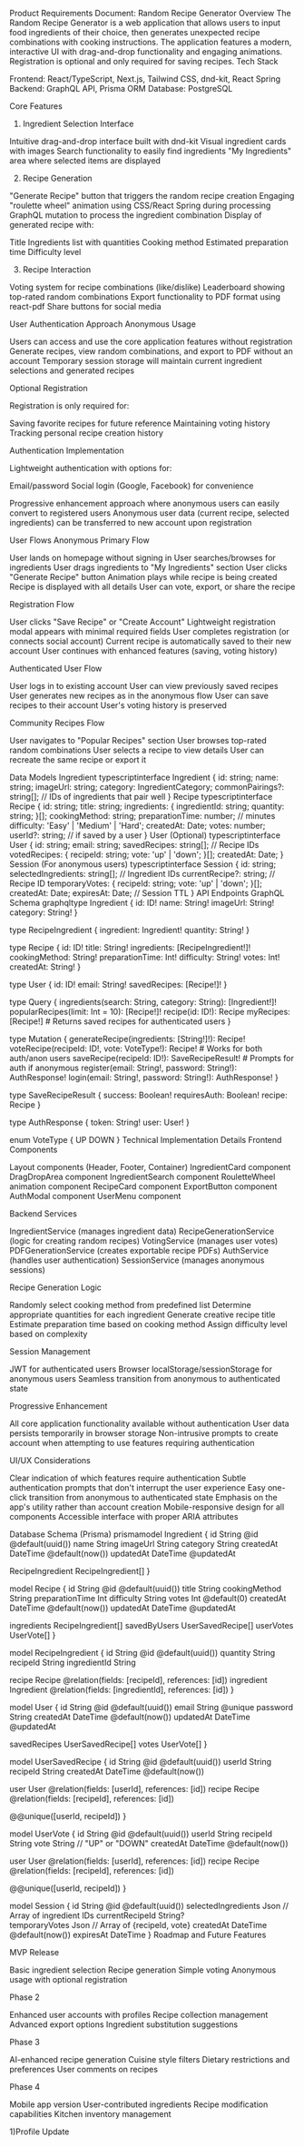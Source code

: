 Product Requirements Document: Random Recipe Generator
Overview
The Random Recipe Generator is a web application that allows users to input food ingredients of their choice, then generates unexpected recipe combinations with cooking instructions. The application features a modern, interactive UI with drag-and-drop functionality and engaging animations. Registration is optional and only required for saving recipes.
Tech Stack

Frontend: React/TypeScript, Next.js, Tailwind CSS, dnd-kit, React Spring
Backend: GraphQL API, Prisma ORM
Database: PostgreSQL

Core Features

1. Ingredient Selection Interface

Intuitive drag-and-drop interface built with dnd-kit
Visual ingredient cards with images
Search functionality to easily find ingredients
"My Ingredients" area where selected items are displayed

2. Recipe Generation

"Generate Recipe" button that triggers the random recipe creation
Engaging "roulette wheel" animation using CSS/React Spring during processing
GraphQL mutation to process the ingredient combination
Display of generated recipe with:

Title
Ingredients list with quantities
Cooking method
Estimated preparation time
Difficulty level

3. Recipe Interaction

Voting system for recipe combinations (like/dislike)
Leaderboard showing top-rated random combinations
Export functionality to PDF format using react-pdf
Share buttons for social media

User Authentication Approach
Anonymous Usage

Users can access and use the core application features without registration
Generate recipes, view random combinations, and export to PDF without an account
Temporary session storage will maintain current ingredient selections and generated recipes

Optional Registration

Registration is only required for:

Saving favorite recipes for future reference
Maintaining voting history
Tracking personal recipe creation history

Authentication Implementation

Lightweight authentication with options for:

Email/password
Social login (Google, Facebook) for convenience

Progressive enhancement approach where anonymous users can easily convert to registered users
Anonymous user data (current recipe, selected ingredients) can be transferred to new account upon registration

User Flows
Anonymous Primary Flow

User lands on homepage without signing in
User searches/browses for ingredients
User drags ingredients to "My Ingredients" section
User clicks "Generate Recipe" button
Animation plays while recipe is being created
Recipe is displayed with all details
User can vote, export, or share the recipe

Registration Flow

User clicks "Save Recipe" or "Create Account"
Lightweight registration modal appears with minimal required fields
User completes registration (or connects social account)
Current recipe is automatically saved to their new account
User continues with enhanced features (saving, voting history)

Authenticated User Flow

User logs in to existing account
User can view previously saved recipes
User generates new recipes as in the anonymous flow
User can save recipes to their account
User's voting history is preserved

Community Recipes Flow

User navigates to "Popular Recipes" section
User browses top-rated random combinations
User selects a recipe to view details
User can recreate the same recipe or export it

Data Models
Ingredient
typescriptinterface Ingredient {
id: string;
name: string;
imageUrl: string;
category: IngredientCategory;
commonPairings?: string[]; // IDs of ingredients that pair well
}
Recipe
typescriptinterface Recipe {
id: string;
title: string;
ingredients: {
ingredientId: string;
quantity: string;
}[];
cookingMethod: string;
preparationTime: number; // minutes
difficulty: 'Easy' | 'Medium' | 'Hard';
createdAt: Date;
votes: number;
userId?: string; // if saved by a user
}
User (Optional)
typescriptinterface User {
id: string;
email: string;
savedRecipes: string[]; // Recipe IDs
votedRecipes: {
recipeId: string;
vote: 'up' | 'down';
}[];
createdAt: Date;
}
Session (For anonymous users)
typescriptinterface Session {
id: string;
selectedIngredients: string[]; // Ingredient IDs
currentRecipe?: string; // Recipe ID
temporaryVotes: {
recipeId: string;
vote: 'up' | 'down';
}[];
createdAt: Date;
expiresAt: Date; // Session TTL
}
API Endpoints
GraphQL Schema
graphqltype Ingredient {
id: ID!
name: String!
imageUrl: String!
category: String!
}

type RecipeIngredient {
ingredient: Ingredient!
quantity: String!
}

type Recipe {
id: ID!
title: String!
ingredients: [RecipeIngredient!]!
cookingMethod: String!
preparationTime: Int!
difficulty: String!
votes: Int!
createdAt: String!
}

type User {
id: ID!
email: String!
savedRecipes: [Recipe!]!
}

type Query {
ingredients(search: String, category: String): [Ingredient!]!
popularRecipes(limit: Int = 10): [Recipe!]!
recipe(id: ID!): Recipe
myRecipes: [Recipe!] # Returns saved recipes for authenticated users
}

type Mutation {
generateRecipe(ingredients: [String!]!): Recipe!
voteRecipe(recipeId: ID!, vote: VoteType!): Recipe! # Works for both auth/anon users
saveRecipe(recipeId: ID!): SaveRecipeResult! # Prompts for auth if anonymous
register(email: String!, password: String!): AuthResponse!
login(email: String!, password: String!): AuthResponse!
}

type SaveRecipeResult {
success: Boolean!
requiresAuth: Boolean!
recipe: Recipe
}

type AuthResponse {
token: String!
user: User!
}

enum VoteType {
UP
DOWN
}
Technical Implementation Details
Frontend Components

Layout components (Header, Footer, Container)
IngredientCard component
DragDropArea component
IngredientSearch component
RouletteWheel animation component
RecipeCard component
ExportButton component
AuthModal component
UserMenu component

Backend Services

IngredientService (manages ingredient data)
RecipeGenerationService (logic for creating random recipes)
VotingService (manages user votes)
PDFGenerationService (creates exportable recipe PDFs)
AuthService (handles user authentication)
SessionService (manages anonymous sessions)

Recipe Generation Logic

Randomly select cooking method from predefined list
Determine appropriate quantities for each ingredient
Generate creative recipe title
Estimate preparation time based on cooking method
Assign difficulty level based on complexity

Session Management

JWT for authenticated users
Browser localStorage/sessionStorage for anonymous users
Seamless transition from anonymous to authenticated state

Progressive Enhancement

All core application functionality available without authentication
User data persists temporarily in browser storage
Non-intrusive prompts to create account when attempting to use features requiring authentication

UI/UX Considerations

Clear indication of which features require authentication
Subtle authentication prompts that don't interrupt the user experience
Easy one-click transition from anonymous to authenticated state
Emphasis on the app's utility rather than account creation
Mobile-responsive design for all components
Accessible interface with proper ARIA attributes

Database Schema (Prisma)
prismamodel Ingredient {
id String @id @default(uuid())
name String
imageUrl String
category String
createdAt DateTime @default(now())
updatedAt DateTime @updatedAt

RecipeIngredient RecipeIngredient[]
}

model Recipe {
id String @id @default(uuid())
title String
cookingMethod String
preparationTime Int
difficulty String
votes Int @default(0)
createdAt DateTime @default(now())
updatedAt DateTime @updatedAt

ingredients RecipeIngredient[]
savedByUsers UserSavedRecipe[]
userVotes UserVote[]
}

model RecipeIngredient {
id String @id @default(uuid())
quantity String
recipeId String
ingredientId String

recipe Recipe @relation(fields: [recipeId], references: [id])
ingredient Ingredient @relation(fields: [ingredientId], references: [id])
}

model User {
id String @id @default(uuid())
email String @unique
password String
createdAt DateTime @default(now())
updatedAt DateTime @updatedAt

savedRecipes UserSavedRecipe[]
votes UserVote[]
}

model UserSavedRecipe {
id String @id @default(uuid())
userId String
recipeId String
createdAt DateTime @default(now())

user User @relation(fields: [userId], references: [id])
recipe Recipe @relation(fields: [recipeId], references: [id])

@@unique([userId, recipeId])
}

model UserVote {
id String @id @default(uuid())
userId String
recipeId String
vote String // "UP" or "DOWN"
createdAt DateTime @default(now())

user User @relation(fields: [userId], references: [id])
recipe Recipe @relation(fields: [recipeId], references: [id])

@@unique([userId, recipeId])
}

model Session {
id String @id @default(uuid())
selectedIngredients Json // Array of ingredient IDs
currentRecipeId String?  
 temporaryVotes Json // Array of {recipeId, vote}
createdAt DateTime @default(now())
expiresAt DateTime
}
Roadmap and Future Features

MVP Release

Basic ingredient selection
Recipe generation
Simple voting
Anonymous usage with optional registration

Phase 2

Enhanced user accounts with profiles
Recipe collection management
Advanced export options
Ingredient substitution suggestions

Phase 3

AI-enhanced recipe generation
Cuisine style filters
Dietary restrictions and preferences
User comments on recipes

Phase 4

Mobile app version
User-contributed ingredients
Recipe modification capabilities
Kitchen inventory management

1)Profile Update
